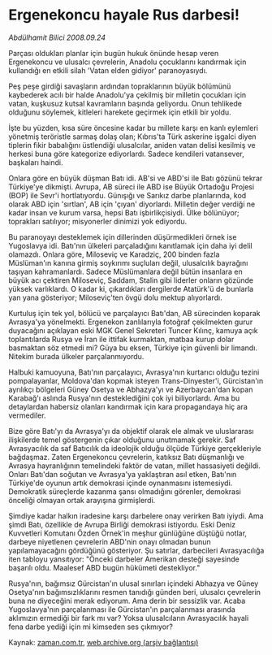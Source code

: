 # Ergenekoncu hayale Rus darbesi!

*Abdülhamit Bilici 2008.09.24*

<tr><td class="metin" colspan="2" style="padding-top: 20px; padding-left: 5px; padding-right: 10px;">Parçası oldukları planlar için bugün hukuk önünde hesap veren Ergenekoncu ve ulusalcı çevrelerin, Anadolu çocuklarını kandırmak için kullandığı en etkili silah 'Vatan elden gidiyor' paranoyasıydı.</td></tr><tr><td class="metin" colspan="2" style="padding-top: 20px; padding-left: 5px; padding-right: 10px;"><p> Peş peşe girdiği savaşların ardından topraklarının büyük bölümünü kaybederek acılı bir halde Anadolu'ya çekilmiş bir milletin çocukları için vatan, kuşkusuz kutsal kavramların başında geliyordu. Onun tehlikede olduğunu söylemek, kitleleri harekete geçirmek için etkili bir yoldu. 
<p> İşte bu yüzden, kısa süre öncesine kadar bu millete karşı en kanlı eylemleri yönetmiş teröristle sarmaş dolaş olan; Kıbrıs'ta Türk askerine işgalci diyen tiplerin fikir babalığını üstlendiği ulusalcılar, aniden vatan delisi kesilmiş ve herkesi buna göre kategorize ediyorlardı. Sadece kendileri vatansever, başkaları haindi. 
<p> Onlara göre en büyük düşman Batı idi. AB'si ve ABD'si ile Batı gözünü tekrar Türkiye'ye dikmişti. Avrupa, AB süreci ile ABD ise Büyük Ortadoğu Projesi (BOP) ile Sevr'i hortlatıyordu. Günışığı ve Sarıkız darbe planlarında, kod olarak ABD için 'sırtlan', AB için 'çıyan' diyorlardı. Milletin değer verdiği ne kadar insan ve kurum varsa, hepsi Batı işbirlikçisiydi. Ülke bölünüyor; toprakları satılıyor; misyonerler dinimizi yok ediyordu. 
<p> Bu paranoyayı desteklemek için dillerinden düşürmedikleri örnek ise Yugoslavya idi. Batı'nın ülkeleri parçaladığını kanıtlamak için daha iyi delil olamazdı. Onlara göre, Miloseviç ve Karadziç, 200 binden fazla Müslüman'ın kanına girmiş soykırımı suçluları değil, ulusalcılık bayrağını taşıyan kahramanlardı. Sadece Müslümanlara değil bütün insanlara en büyük acı çektiren Miloseviç, Saddam, Stalin gibi liderler onların gözünde yüksek varlıklardı. O kadar ki, çıkardıkları dergilerde Atatürk'ü de bunlarla yan yana gösteriyor; Miloseviç'ten övgü dolu mektup alıyorlardı.
<p> Kurtuluş için tek yol, bölücü ve parçalayıcı Batı'dan, AB sürecinden koparak Avrasya'ya yönelmekti. Ergenekon zanlılarıyla fotoğraf çekilmekten gurur duyacağını açıklayan eski MGK Genel Sekreteri Tuncer Kılınç, kamuya açık toplantılarda Rusya ve İran ile ittifak kurmaktan, matbaa kurup dolar basmaktan söz etmedi mi? Güya bu eksen, Türkiye için güvenli bir limandı. Nitekim burada ülkeler parçalanmıyordu. 
<p> Halbuki kamuoyuna, Batı'nın parçalayıcı, Avrasya'nın kurtarıcı olduğu tezini pompalayanlar, Moldova'dan kopmak isteyen Trans-Dinyester'i, Gürcistan'ın ayrılıkçı bölgeleri Güney Osetya ve Abhazya'yı ve Azerbaycan'dan kopan Karabağ'ı aslında Rusya'nın desteklediğini çok iyi biliyorlardı. Ama bu detaylardan habersiz olanları kandırmak için kara propagandaya hiç ara vermediler. 
<p> Bize göre Batı'yı da Avrasya'yı da objektif olarak ele almak ve uluslararası ilişkilerde temel göstergenin çıkar olduğunu unutmamak gerekir. Saf Avrasyacılık da saf Batıcılık da ideolojik olduğu ölçüde Türkiye gerçekleriyle bağdaşmaz. Zaten Ergenekoncu çevrelerin, katıksız Batı düşmanlığı ve Avrasya hayranlığının temelindeki faktör de vatan, millet hassasiyeti değildi. Onları Batı'dan soğutan ve Avrasya'ya yaklaştıran asıl etken, Batı'nın Türkiye'de oyunun artık demokrasi içinde oynanmasını istemesiydi. Demokratik süreçlerde kazanma şansı olmadığını görenler, demokrasi önceliği olmayan ortak arayışına girmişlerdi. 
<p> Şimdiye kadar halkın iradesine karşı darbelere onay verirken Batı iyiydi. Ama şimdi Batı, özellikle de Avrupa Birliği demokrasi istiyordu. Eski Deniz Kuvvetleri Komutanı Özden Örnek'in meşhur günlüğüne düştüğü notlar, darbeye niyetlenen çevrelerin ABD'nin onayı olmadan bunun yapılamayacağını gördüğünü gösteriyor. Şu satırlar, darbecileri Avrasyacılığa iten tabloyu yansıtıyor: "Önceki darbeler Amerikan desteği sayesinde başarılı oldu. Maalesef ABD bugün hükümeti destekliyor."
<p> Rusya'nın, bağımsız Gürcistan'ın ulusal sınırları içindeki Abhazya ve Güney Osetya'nın bağımsızlıklarını resmen tanıdığı günden beri, ulusalcı çevrelerin buna ne diyeceğini merak ediyorum. Ama derin bir sessizlik var. Acaba Yugoslavya'nın parçalanması ile Gürcistan'ın parçalanması arasında aklımızın ermediği bir fark mı var? Yoksa ulusalcıların Avrasyacılık hayali fena darbe yediği için mi kimseden ses çıkmıyor? <br/></p></p></p></p></p></p></p></p></p></td></tr>

Kaynak: [zaman.com.tr](http://zaman.com.tr/yazar.do?yazino=742013), [web.archive.org (arşiv bağlantısı)](http://web.archive.org/web/20080928042638/http://www.zaman.com.tr:80/yazar.do?yazino=742013)
